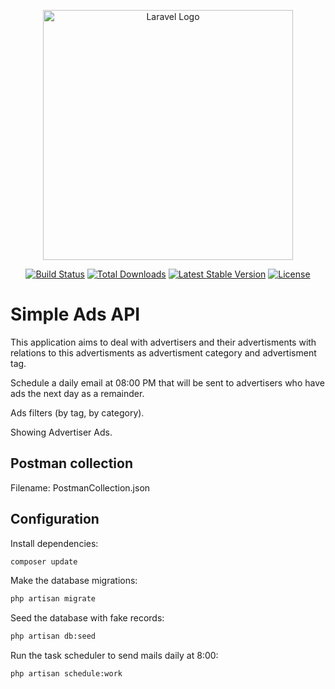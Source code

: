 <p align="center"><a href="https://laravel.com" target="_blank"><img src="https://raw.githubusercontent.com/laravel/art/master/logo-lockup/5%20SVG/2%20CMYK/1%20Full%20Color/laravel-logolockup-cmyk-red.svg" width="400" alt="Laravel Logo"></a></p>

<p align="center">
<a href="https://travis-ci.org/laravel/framework"><img src="https://travis-ci.org/laravel/framework.svg" alt="Build Status"></a>
<a href="https://packagist.org/packages/laravel/framework"><img src="https://img.shields.io/packagist/dt/laravel/framework" alt="Total Downloads"></a>
<a href="https://packagist.org/packages/laravel/framework"><img src="https://img.shields.io/packagist/v/laravel/framework" alt="Latest Stable Version"></a>
<a href="https://packagist.org/packages/laravel/framework"><img src="https://img.shields.io/packagist/l/laravel/framework" alt="License"></a>
</p>

# Simple Ads API

This application aims to deal with advertisers and their advertisments with relations to this advertisments as advertisment category and advertisment tag.

Schedule a daily email at 08:00 PM that will be sent to advertisers who have ads the next day as a remainder. 

Ads filters (by tag, by category).

Showing Advertiser Ads.

## Postman collection 

Filename: PostmanCollection.json

## Configuration

Install dependencies:

```bash
composer update
```

Make the database migrations:

```bash
php artisan migrate
```

Seed the database with fake records:

```bash
php artisan db:seed
```

Run the task scheduler to send mails daily at 8:00:

```bash
php artisan schedule:work
```
